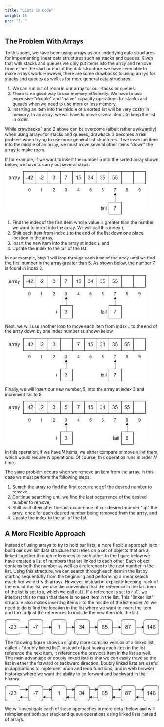 ```yaml
---
title: "Lists in Code"
weight: 15
pre: "3. "
---
```

## The Problem With Arrays

To this point, we have been using arrays as our underlying data structures for implementing linear data structures such as stacks and queues. Given that with stacks and queues we only put items into the array and remove from either the start or end of the data structure, we have been able to make arrays work. However, there are some drawbacks to using arrays for stacks and queues as well as for more general data structures.

1. We can run out of room in our array for our stacks or queues. 
2. There is no good way to use memory efficiently. We have to use expensive "double" and "halve" capacity operations for stacks and queues when we need to use more or less memory.
3. Inserting an item into the middle of a sorted list will be very costly in memory. In an array, we will have to move several items to keep the list in order. 

While drawbacks 1 and 2 above can be overcome (albeit rather awkwardly) when using arrays for stacks and queues, drawback 3 becomes a real problem when trying to use more general list structures. If we insert an item into the middle of an array, we must move several other items "down" the array to make room.

If for example, if we want to insert the number 5 into the sorted array shown below, we have to carry out several steps:

![Array Insertion 0](../../images/9/9.3.insert0.png)
 
1. Find the index of the first item whose value is greater than the number we want to insert into the array. We will call this index `i`,
2. Shift each item from index `i`  to the end of the list down one place location in the array,
3. Insert the new item into the array at index `i`, and
4. Update the index to the tail of the list.

In our example, step 1 will loop through each item of the array until we find the first number in the array greater than 5. As shown below, the number 7 is found in index 3. 

![Array Insertion 1](../../images/9/9.3.insert1.png)
 
Next, we will use another loop to move each item from index `i` to the end of the array down by one index number as shown below.

![Array Insertion 2](../../images/9/9.3.insert2.png)
 
Finally, we will insert our new number, 5, into the array at index 3 and increment tail to 8.

![Array Insertion 3](../../images/9/9.3.insert3.png)
 
In this operation, if we have $N$ items, we either compare or move all of them, which would require $N$ operations. Of course, this operation runs in order $N$ time.

The same problem occurs when we remove an item from the array. In this case we must perform the following steps:

1. Search the array to find the first occurrence of the desired number to remove,
2. Continue searching until we find the last occurrence of the desired number to remove,
3. Shift each item after the last occurrence of our desired number "up" the array, once for each desired number being removed from the array, and
4. Update the index to the tail of the list.

## A More Flexible Approach

Instead of using arrays to try to hold our lists, a more flexible approach is to build our own list data structure that relies on a set of objects that are all linked together through references to each other. In the figure below we have created a list of numbers that are linked to each other. Each object contains both the number as well as a reference to the next number in the list. Using this structure, we can search through each item in the list by starting sequentially from the beginning and performing a linear search much like we did with arrays. However, instead of explicitly keeping track of the end of the list, we use the convention that the reference in the last item of the list is set to `0`, which we call `null`. If a reference is set to `null` we interpret this to mean that there is no next item in the list. This "linked list" structure also makes inserting items into the middle of the list easier. All we need to do is find the location in the list where we want to insert the item and then adjust the references to include the new item into the list. 

![Singly Linked List Overview](../../images/9/9.3.overview.png)
 
The following figure shows a slightly more complex version of a linked list, called a "doubly linked list". Instead of just having each item in the list reference the next item, it references the previous item in the list as well. The main advantage of doubly linked lists is that we can easily traverse the list in either the forward or backward direction. Doubly linked lists are useful in applications to implement undo and redo functions, and in web browser histories where we want the ability to go forward and backward in the history.

![Doubly Linked List Overview](../../images/9/9.3.double.png)
 
We will investigate each of these approaches in more detail below and will reimplement both our stack and queue operations using linked lists instead of arrays.
